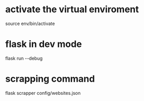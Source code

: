 # activate the virtual enviroment
source env/bin/activate

# flask in dev mode
flask run --debug

# scrapping command
flask scrapper config/websites.json


